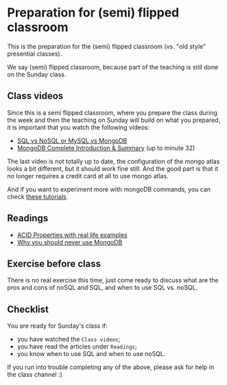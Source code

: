 # Preparation for (semi) flipped classroom

This is the preparation for the (semi) flipped classroom (vs. "old style" presential classes). 

We say (semi) flipped classroom, because part of the teaching is still done on the Sunday class.


## Class videos

Since this is a semi flipped classroom, where you prepare the class during the week and then the teaching on Sunday will build on what you prepared, it is important that you watch the following videos:

 - [SQL vs NoSQL or MySQL vs MongoDB](https://www.youtube.com/watch?v=ZS_kXvOeQ5Y)
 - [MongoDB Complete Introduction & Summary](https://www.youtube.com/watch?v=VELru-FCWDM) (up to minute 32)

The last video is not totally up to date, the configuration of the mongo atlas looks a bit different, but it should work fine still. And the good part is that it no longer requires a credit card at all to use mongo atlas.

And if you want to experiment more with mongoDB commands, you can check [these tutorials](https://www.tutorialspoint.com/mongodb/index.htm).

## Readings

- [ACID Properties with real life examples](https://medium.com/%40tushar.rooks/acid-properties-with-real-life-examples-b83a37667338)
- [Why you should never use MongoDB](http://www.sarahmei.com/blog/2013/11/11/why-you-should-never-use-mongodb)


## Exercise before class

There is no real exercise this time, just come ready to discuss what are the pros and cons of noSQL and SQL, and when to use SQL vs. noSQL.


## Checklist

You are ready for Sunday's class if:
 - you have watched the `Class videos`;
 - you have read the articles under `Readings`;
 - you know when to use SQL and when to use noSQL.

If you run into trouble completing any of the above, please ask for help in the class channel :)
